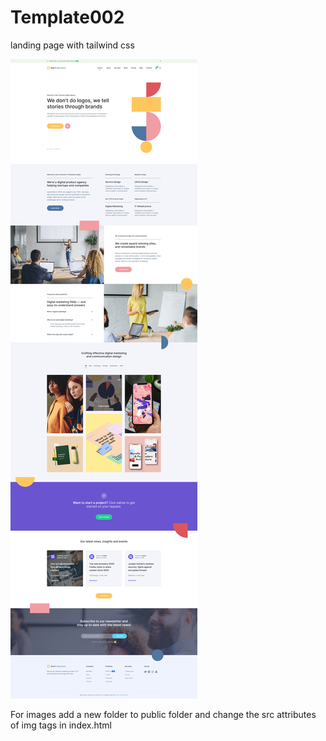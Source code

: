# Template002
landing page with tailwind css

![Optional Text](template002.jpg)

For images add a new folder to public folder and change the src attributes of img tags in index.html
